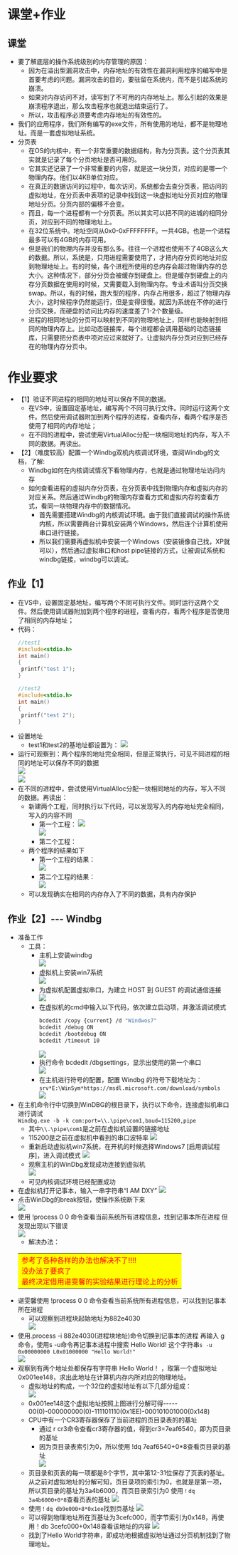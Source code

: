 
# 课堂+作业
## 课堂
* 要了解底层的操作系统级别的内存管理的原因：
  * 因为在溢出型漏洞攻击中，内存地址的有效性在漏洞利用程序的编写中是首要考虑的问题。漏洞攻击的目的，要驻留在系统内，而不是引起系统的崩溃。
  * 如果对内存访问不对，读写到了不可用的内存地址上。那么引起的效果是崩溃程序退出，那么攻击程序也就退出结束运行了。
  * 所以，攻击程序必须要考虑内存地址的有效性的。
* 我们的应用程序，我们所有编写的exe文件，所有使用的地址，都不是物理地址。而是一套虚拟地址系统。
* 分页表
  * 在OS的内核中，有一个非常重要的数据结构，称为分页表。这个分页表其实就是记录了每个分页地址是否可用的。
  * 它其实还记录了一个非常重要的内容，就是这一块分页，对应的是哪一个物理内存。他们以4KB单位对应。
  * 在真正的数据访问的过程中，每次访问，系统都会去查分页表，把访问的虚拟地址，在分页表中表项的记录中找到这一块虚拟地址分页对应的物理地址分页。分页内部的偏移不会变。
  * 而且，每一个进程都有一个分页表。所以其实可以把不同的进城的相同分页，对应到不同的物理地址上。
  * 在32位系统中。地址空间从0x0-0xFFFFFFFF。一共4GB。也是一个进程最多可以有4GB的内存可用。
  * 但是我们的物理内存并没有那么多。往往一个进程也使用不了4GB这么大的数据。所以，系统是，只用进程需要使用了，才把内存分页的地址对应到物理地址上。有的时候，各个进程所使用的总内存会超过物理内存的总大小。这种情况下，部分分页会被缓存到硬盘上。但是缓存到硬盘上的内存分页数据在使用的时候，又需要载入到物理内存。专业术语叫分页交换 swap。所以，有的时候，跑大型的程序，内存占用很多，超过了物理内存大小，这时候程序仍然能运行，但是变得很慢。就因为系统在不停的进行分页交换，而硬盘的访问比内存的速度差了1-2个数量级。
  * 进程的相同地址的分页可以映射到不同的物理地址上，同样也能映射到相同的物理内存上。比如动态链接库，每个进程都会调用基础的动态链接库，只需要把分页表中项对应过来就好了。让虚拟内存分页对应到已经存在的物理内存分页中。
 
# 作业要求
* 【1】验证不同进程的相同的地址可以保存不同的数据。
  * 在VS中，设置固定基地址，编写两个不同可执行文件。同时运行这两个文件。然后使用调试器附加到两个程序的进程，查看内存，看两个程序是否使用了相同的内存地址；
  * 在不同的进程中，尝试使用VirtualAlloc分配一块相同地址的内存，写入不同的数据。再读出。
* 【2】（难度较高）配置一个Windbg双机内核调试环境，查阅Windbg的文档，了解:
  * Windbg如何在内核调试情况下看物理内存，也就是通过物理地址访问内存
  * 如何查看进程的虚拟内存分页表，在分页表中找到物理内存和虚拟内存的对应关系。然后通过Windbg的物理内存查看方式和虚拟内存的查看方式，看同一块物理内存中的数据情况。
    * 首先需要搭建Windbg的内核调试环境。由于我们直接调试的操作系统内核，所以需要两台计算机安装两个Windows，然后连个计算机使用串口进行链接。
    * 所以我们需要再虚拟机中安装一个Windows（安装镜像自己找，XP就可以），然后通过虚拟串口和host pipe链接的方式，让被调试系统和windbg链接，windbg可以调试。

## 作业【1】
* 在VS中，设置固定基地址，编写两个不同可执行文件。同时运行这两个文件。然后使用调试器附加到两个程序的进程，查看内存，看两个程序是否使用了相同的内存地址；
* 代码：
   ```c
  //test1
  #include<stdio.h>
  int main()
  {
  	printf("test 1");
  }

  //test2
  #include<stdio.h>
  int main()
  {
  	printf("test 2");
  }
  ```
* 设置地址
  * test1和test2的基地址都设置为：
  ![](images/1.png)   
* 运行可观察到：两个程序的地址完全相同，但是正常执行，可见不同进程的相同的地址可以保存不同的数据  
  ![](images/2.png)   
  ![](images/3.png)    
* 在不同的进程中，尝试使用VirtualAlloc分配一块相同地址的内存，写入不同的数据。再读出：
  * 新建两个工程，同时执行以下代码，可以发现写入的内存地址完全相同，写入的内容不同
    * 第一个工程：
      ![](images/4.png)      
      ![](images/6.png)      
    * 第二个工程： 
  * 两个程序的结果如下
    * 第一个工程的结果：  
      ![](images/5.png)       
    * 第二个工程的结果：  
      ![](images/7.png)      
  + 可以发现确实在相同的内存存入了不同的数据，具有内存保护

## 作业【2】--- Windbg
* 准备工作
  * 工具：
    * 主机上安装windbg   
      ![](images/8.png)  
    * 虚拟机上安装win7系统    
      ![](images/9.png)   
    * 为虚拟机配置虚拟串口，为建立 HOST 到 GUEST 的调试通信连接  
      ![](images/10.png)    
    * 在虚拟机的cmd中输入以下代码，依次建立启动项，并激活调试模式 
      ```bash
      bcdedit /copy {current} /d "Windwos7"
      bcdedit /debug ON
      bcdedit /bootdebug ON
      bcdedit /timeout 10
      ```
        ![](images/11.png)    
    * 执行命令 bcdedit /dbgsettings，显示出使用的第一个串口    
      ![](images/12.png)    
    * 在主机进行符号的配置，配置 Windbg 的符号下载地址为：`srv*E:\WinSym*https://msdl.microsoft.com/download/symbols`  
      ![](images/14.png)    
* 在主机命令行中切换到WinDBG的根目录下，执行以下命令，连接虚拟机串口进行调试  
  `Windbg.exe -b -k com:port=\\.\pipe\com1,baud=115200,pipe` 
  * 其中`\\.\pipe\com1`是之前在虚拟机设置的链接地址
  * 115200是之前在虚拟机中看到的串口波特率
  ![](images/15.png)      
  * 重新启动虚拟机win7系统，在开机的时候选择Windows7 [启用调试程序]，进入调试模式
    ![](images/13.png)    
  * 观察主机的WinDbg发现成功连接到虚拟机  
    ![](images/16.png)      
  * 可见内核调试环境已经配置成功
* 在虚拟机打开记事本，输入一串字符串“I AM DXY”
  ![](images/17.png)      
* 点击WinDbg的break按钮，使操作系统断下来  
  ![](images/18.png)      
* 使用 !process 0 0 命令查看当前系统所有进程信息，找到记事本所在进程 但发现出现以下错误  
  ![](images/19.png)       
  * 解决办法：
  <table><tr><td bgcolor=yellow>    <font color=red>
  参考了各种各样的办法也解决不了!!!!<br>
  没办法了要疯了<br>
  最终决定借用谌雯馨的实验结果进行理论上的分析
  </font></td></tr></table>
* 谌雯馨使用 !process 0 0 命令查看当前系统所有进程信息，可以找到记事本所在进程  
  * 可以观察到进程块起始地址为882e4030   
    ![](images/w14.png)
* 使用.process -i 882e4030(进程块地址)命令切换到记事本的进程
  再输入 g 命令，使用s -u命令再记事本进程中搜索 Hello World! 这个字符串`s -u 0x00000000 L0x01000000 "Hello World!"`     
    ![](images/w15.png)
* 观察到有两个地址处都保存有字符串 Hello World！ ，取第一个虚拟地址0x001ee148，求出此地址在计算机内存内所对应的物理地址。
    * 虚拟地址的构成，一个32位的虚拟地址有以下几部分组成：    
      ![](images/w17.png)
    + 0x001ee148这个虚拟地址按照上图进行分解可得----- 00(0)-000000000(0)-111101110(0x1EE)-000101001000(0x148)
    + CPU中有一个CR3寄存器保存了当前进程的页目录表的的基址 
      * 通过 r cr3命令查看cr3寄存器的值，得到cr3=7eaf6540，即为页目录的基址
      * 因为页目录表索引为0，所以使用 !dq 7eaf6540+0*8查看页目录的基址  
      ![](images/w18.png)
    + 页目录和页表的每一项都是8个字节，其中第12-31位保存了页表的基址。从之前对虚拟地址的分解可知，页目录项的索引为0，也就是是第一项，所以页目录的基址为3a4b6000，而页目录索引为0
      使用`！dq 3a4b6000+0*8`查看页表的基址
      ![](images/w19.png)
    + 使用`！dq db9e000+8*0x1ee`找到页基址
      ![](images/w20.png)
    + 可以得到物理地址所在页基址为3cefc000，而字节索引为0x148，再使用！db 3cefc000+0x148查看该地址的内容
      ![](images/w21.png)
    + 找到了Hello World字符串，即成功地根据虚拟地址通过分页机制找到了物理地址。
  
  